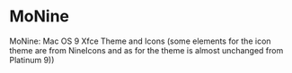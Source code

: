 # MoNine
MoNine: Mac OS 9 Xfce Theme and Icons (some elements for the icon theme are from NineIcons and as for the theme is almost unchanged from Platinum 9))
